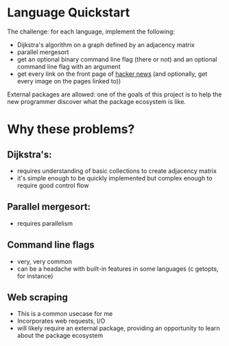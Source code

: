 # Language Quickstart
The challenge: for each language, implement the following:
- Dijkstra's algorithm on a graph defined by an adjacency matrix
- parallel mergesort
- get an optional binary command line flag (there or not) and an optional
  command line flag with an argument
- get every link on the front page of [hacker
  news](https://news.ycombinator.com/news) (and optionally, get every image on
  the pages linked to))

External packages are allowed: one of the goals of this project is to help the
new programmer discover what the package ecosystem is like.

# Why these problems?
## Dijkstra's:
- requires understanding of basic collections to create adjacency matrix
- it's simple enough to be quickly implemented but complex enough to require 
  good control flow

## Parallel mergesort:
- requires parallelism

## Command line flags
- very, very common
- can be a headache with built-in features in some languages (c getopts, for
  instance)

## Web scraping
- This is a common usecase for me
- Incorporates web requests, I/O
- will likely require an external package, providing an opportunity to learn
  about the package ecosystem
